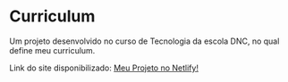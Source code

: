 # Curriculum
Um projeto desenvolvido no curso de Tecnologia da escola DNC, no qual define meu curriculum.

Link do site disponibilizado: <a target="_blank" href="https://meu-curriculum-dnc.netlify.app/">Meu Projeto no Netlify!</a> <br>
